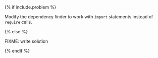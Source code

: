 {% if include.problem %}

Modify the dependency finder to work with `import` statements instead of `require` calls.

{% else %}

FIXME: write solution

{% endif %}
